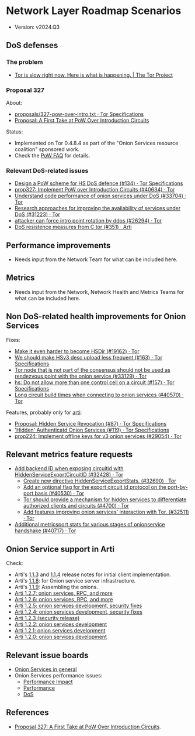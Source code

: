 # Network Layer Roadmap Scenarios

* Version: v2024.Q3

## DoS defenses

### The problem

* [Tor is slow right now. Here is what is happening. | The Tor Project](https://blog.torproject.org/tor-network-ddos-attack/)

### Proposal 327

About:

* [proposals/327-pow-over-intro.txt · Tor Specifications](https://gitlab.torproject.org/tpo/core/torspec/-/blob/main/proposals/327-pow-over-intro.txt)
* [Proposal: A First Take at PoW Over Introduction Circuits](https://lists.torproject.org/pipermail/tor-dev/2020-April/014215.html)

Status:

* Implemented on Tor 0.4.8.4 as part of the "Onion Services resource
  coalition" sponsored work.
* Check the [PoW FAQ](https://gitlab.torproject.org/tpo/onion-services/onion-support/-/wikis/Documentation/PoW-FAQ) for details.

### Relevant DoS-related issues

* [Design a PoW scheme for HS DoS defence (#134) · Tor Specifications](https://gitlab.torproject.org/tpo/core/torspec/-/issues/134)
* [prop327: Implement PoW over Introduction Circuits (#40634) · Tor](https://gitlab.torproject.org/tpo/core/tor/-/issues/40634)
* [Understand code performance of onion services under DoS (#33704) · Tor](https://gitlab.torproject.org/tpo/core/tor/-/issues/33704)
* [Research  approaches for improving the availability of services under DoS  (#31223) · Tor](https://gitlab.torproject.org/tpo/core/tor/-/issues/31223)
* [attacker can force intro point rotation by ddos (#26294) · Tor](https://gitlab.torproject.org/tpo/core/tor/-/issues/26294)
* [DoS resistence measures from C tor (#351) · Arti](https://gitlab.torproject.org/tpo/core/arti/-/issues/351)

## Performance improvements

* Needs input from the Network Team for what can be included here.

## Metrics

* Needs input from the Network, Network Health and Metrics Teams for what can be included here.

## Non DoS-related health improvements for Onion Services

Fixes:

* [Make it even harder to become HSDir (#19162) · Tor](https://gitlab.torproject.org/tpo/core/tor/-/issues/19162)
* [We should make HSv3 desc upload less frequent (#163) · Tor Specifications](https://gitlab.torproject.org/tpo/core/torspec/-/issues/163)
* [Tor  node that is not part of the consensus should not be used as rendezvous  point with the onion service (#33129) · Tor](https://gitlab.torproject.org/tpo/core/tor/-/issues/33129)
* [hs: Do not allow more than one control cell on a circuit (#157) · Tor Specifications](https://gitlab.torproject.org/tpo/core/torspec/-/issues/157)
* [Long circuit build times when connecting to onion services (#40570) · Tor](https://gitlab.torproject.org/tpo/core/tor/-/issues/40570)

Features, probably only for [arti](https://gitlab.torproject.org/tpo/core/arti/):

* [Proposal: Hidden Service Revocation (#87) · Tor Specifications](https://gitlab.torproject.org/tpo/core/torspec/-/issues/87)
* ['Hidden' Authenticatd Onion Services (#119) · Tor Specifications](https://gitlab.torproject.org/tpo/core/torspec/-/issues/119)
* [prop224: Implement offline keys for v3 onion services (#29054) · Tor](https://gitlab.torproject.org/tpo/core/tor/-/issues/29054)

## Relevant metrics feature requests

* [Add backend ID when exposing circuitid with HiddenServiceExportCircuitID (#32428) · Tor](https://gitlab.torproject.org/tpo/core/tor/-/issues/32428)
    * [Create new directive HiddenServiceExportStats. (#32690) · Tor](https://gitlab.torproject.org/tpo/core/tor/-/issues/32690)
    * [Add an optional flag for the export circuit id protocol on the port-by-port basis (#40530) · Tor](https://gitlab.torproject.org/tpo/core/tor/-/issues/40530)
    * [Tor should provide a mechanism for hidden services to differentiate authorized clients and circuits (#4700) · Tor](https://gitlab.torproject.org/tpo/core/tor/-/issues/4700)
    * [Add features improving onion services' interaction with Tor. (#32511) · Tor](https://gitlab.torproject.org/tpo/core/tor/-/issues/32511)
* [Additional metricsport stats for various stages of onionservice handshake (#40717) · Tor](https://gitlab.torproject.org/tpo/core/tor/-/issues/40717)

## Onion Service support in Arti

Check:

* Arti's [1.1.3](https://blog.torproject.org/arti_113_released/) and
  [1.1.4](https://blog.torproject.org/arti_114_released/) release notes for
  initial client implementation.
* Arti's [1.1.8](https://blog.torproject.org/arti_118_released/): for Onion service
  server infrastructure.
* Arti's [1.1.9](https://blog.torproject.org/arti_119_released/): Assembling
  the onions.
* [Arti 1.2.7: onion services, RPC, and more](https://blog.torproject.org/arti_1_2_7_released/)
* [Arti 1.2.6: onion services, RPC, and more](https://blog.torproject.org/arti_1_2_6_released/)
* [Arti 1.2.5: onion services development, security fixes](https://blog.torproject.org/arti_1_2_5_released/)
* [Arti 1.2.4: onion services development, security fixes](https://blog.torproject.org/arti_1_2_4_released/)
* [Arti 1.2.3 (security release)](https://blog.torproject.org/arti_1_2_3_released/)
* [Arti 1.2.2: onion services development](https://blog.torproject.org/arti_1_2_2_released/)
* [Arti 1.2.1: onion services development](https://blog.torproject.org/arti_1_2_1_released/)
* [Arti 1.2.0: onion services development](https://blog.torproject.org/arti_1_2_0_released/)

## Relevant issue boards

* [Onion Services in general](https://gitlab.torproject.org/groups/tpo/-/boards?label_name[]=Onion%20Services)
* Onion Services performance issues:
    * [Performance Impact](https://gitlab.torproject.org/groups/tpo/-/boards?label_name[]=Onion%20Services&label_name[]=Performance%20Impact)
    * [Performance](https://gitlab.torproject.org/groups/tpo/-/boards?label_name[]=Onion%20Services&label_name[]=Performance)
    * [DoS](https://gitlab.torproject.org/groups/tpo/-/boards?label_name[]=Onion%20Services&label_name[]=DoS)

## References

* [Proposal 327: A First Take at PoW Over Introduction Circuits](https://gitlab.torproject.org/tpo/core/torspec/-/blob/main/proposals/327-pow-over-intro.txt).
